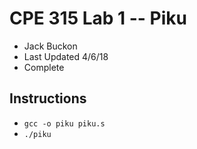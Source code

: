 # CPE 315 Lab 1 -- Piku


* Jack Buckon
* Last Updated 4/6/18
* Complete
## Instructions
  * `gcc -o piku piku.s`
  * `./piku`
